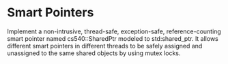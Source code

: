 # Smart Pointers

Implement a non-intrusive, thread-safe, exception-safe, reference-counting smart pointer named cs540::SharedPtr modeled to std:shared_ptr. It allows different smart pointers in different threads to be safely assigned and unassigned to the same shared objects by using mutex locks. 

